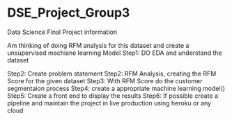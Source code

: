 # DSE_Project_Group3
Data Science Final Project information 

Am thinking of doing RFM analysis for this dataset and create a unsupervised machiane learning Model
Step1: DO EDA and understand the dataset	

Step2: Create problem statement
Step2: RFM Analysis, creating the RFM Score for the given dataset 
Step3: With RFM Score do the customer segmentaion process
Step4: create a appropriate machine learning model()
Step5: Create a front end to display the results
Step6: If possible create a pipeline and maintain the project in live production using heroku or any cloud

